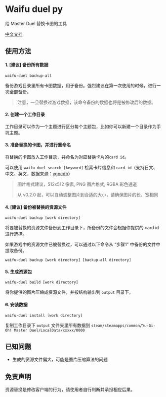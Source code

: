 # Waifu duel py

给 Master Duel 替换卡图的工具

[中文文档](./readme_zh.md)

## 使用方法

#### 1. [**建议**] 备份所有数据

```shell
waifu-duel backup-all
```

备份游戏目录里所有卡图数据，用于备份。强烈建议在第一次使用的时候，进行一次全部备份。

> 注意，一旦替换过游戏数据，该命令备份的数据也将是被修改后的数据。

#### 2. 创建一个工作目录

工作目录可以作为一个主题进行区分每个主题包，比如你可以新建一个目录作为手坑主题。

#### 3. 准备替换的卡图，并进行重命名

将替换的卡图放入工作目录，并命名为对应替换卡片的`card id`。

可以使用 `waifu-duel search [keyword]` 检索卡片信息和 `card id`（支持日文、中文、英文，数据来源：[ygocdb](https://ygocdb.com/)）

> 图片格式建议，512x512 像素, PNG 图片格式, RGBA 彩色通道
> 
> 从 v0.2.0 起，可以自动调整图片到合适的大小，请确保图片的长、宽相同

#### 4. [**建议**] 备份被替换的资源文件

```shell
waifu-duel backup [work directory]
```

将要被替换的资源文件备份到工作目录下，所备份的文件会根据你提供的 card id 进行选择。

如果游戏中的资源文件已被替换过，可以通过以下命令从 “步骤1” 中备份的文件中提取备份。

```shell
waifu-duel backup [work directory] [backup-all directory]
```

#### 5. 生成资源包

```shell
waifu-duel build [work directory]
```

将你提供的图片压缩成资源文件，并按结构输出到 `output` 目录下。

#### 6. 安装数据

```shell
waifu-duel install [work directory]
```

复制工作目录下 `output` 文件夹里所有数据到 `steam/steamapps/common/Yu-Gi-Oh! Master Duel/LocalData/xxxxx/0000`


## 已知问题

+ 生成的资源文件偏大，可能是图片压缩算法的问题

## 免责声明

资源替换是修改客户端的行为，请使用者自行判断并承担相应后果。
